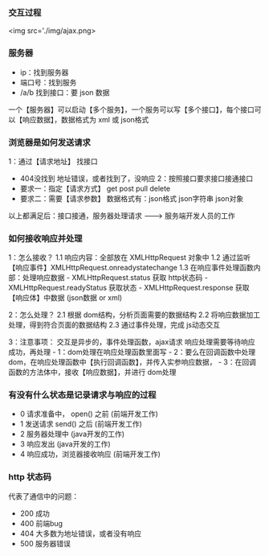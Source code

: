 ### 交互过程
<img src='./img/ajax.png>

### 服务器
- ip：找到服务器
- 端口号：找到服务
- /a/b  找到接口：要 json 数据

一个【服务器】可以启动【多个服务】，一个服务可以写【多个接口】，每个接口可以【响应数据】，数据格式为 xml 或 json格式

### 浏览器是如何发送请求
1：通过【请求地址】 找接口
  - 404没找到 地址错误，或者找到了，没响应
2：按照接口要求接口接通接口
  - 要求一：指定【请求方式】 get post pull delete
  - 要求二：需要【请求参数】 数据格式有：json格式  json字符串 json对象

以上都满足后：接口接通，服务器处理请求  ---> 服务端开发人员的工作

### 如何接收响应并处理
1：怎么接收？
    1.1 响应内容：全部放在 XMLHttpRequest 对象中
    1.2 通过监听【响应事件】XMLHttpRequest.onreadystatechange
    1.3 在响应事件处理函数内部：处理响应数据
        - XMLHttpRequest.status  获取 http状态码
        - XMLHttpRequest.readyStatus  获取状态
        - XMLHttpRequest.response 获取【响应体】中数据 (json数据 or xml)

2：怎么处理？
   2.1 根据 dom结构，分析页面需要的数据结构
   2.2 将响应数据加工处理，得到符合页面的数据结构
   2.3 通过事件处理，完成 js动态交互

3：注意事项：
    交互是异步的，事件处理函数，ajax请求
    响应处理需要等待响应成功，再处理
        - 1：dom处理在响应处理函数里面写
        - 2：要么在回调函数中处理 dom，在响应处理函数中【执行回调函数】，并传入实参响应数据，
        - 3：在回调函数的方法体中，接收【响应数据】，并进行 dom处理


### 有没有什么状态是记录请求与响应的过程
- 0  请求准备中，   open() 之前     (前端开发工作)
- 1  发送请求       send() 之后     (前端开发工作)
- 2  服务器处理中   (java开发的工作)
- 3  响应发出       (java开发的工作)
- 4  响应成功，浏览器接收响应        (前端开发工作)

### http 状态码
代表了通信中的问题：
- 200  成功
- 400  前端bug
- 404  大多数为地址错误，或者没有响应
- 500  服务器错误
